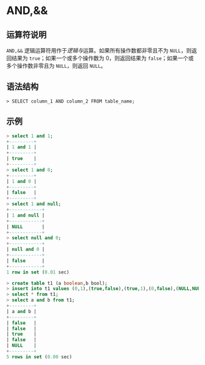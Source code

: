 # **AND,&&**

## **运算符说明**

`AND,&&` 逻辑运算符用作于*逻辑与*运算。如果所有操作数都非零且不为 `NULL`，则返回结果为 `true`；如果一个或多个操作数为 0，则返回结果为 `false`；如果一个或多个操作数非零且为 `NULL`，则返回 `NULL`。

## **语法结构**

```
> SELECT column_1 AND column_2 FROM table_name;
```

## **示例**

```sql
> select 1 and 1;
+---------+
| 1 and 1 |
+---------+
| true    |
+---------+
> select 1 and 0;
+---------+
| 1 and 0 |
+---------+
| false   |
+---------+
> select 1 and null;
+------------+
| 1 and null |
+------------+
| NULL       |
+------------+
> select null and 0;
+------------+
| null and 0 |
+------------+
| false      |
+------------+
1 row in set (0.01 sec)
```

```sql
> create table t1 (a boolean,b bool);
> insert into t1 values (0,1),(true,false),(true,1),(0,false),(NULL,NULL);
> select * from t1;
> select a and b from t1;
+---------+
| a and b |
+---------+
| false   |
| false   |
| true    |
| false   |
| NULL    |
+---------+
5 rows in set (0.00 sec)
```
